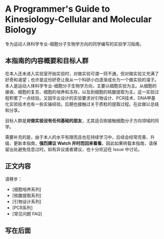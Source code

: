 
# A Programmer's Guide to Kinesiology-Cellular and Molecular Biology
专为运动人体科学专业-细胞分子生物学方向的同学编写的实验学习指南。

## 本指南的内容概要和目标人群

在本人还未进入实验室开始实验时，对做实验可谓一窍不通，但对做实验又充满了好奇和渴望；也许是这份好奇让我从一个科研小白逐渐成长为一个做实验的溜子。本人是运动人体科学专业-细胞分子生物学方向，主要以细胞实验为主。从细胞的接收、细胞的复苏、细胞的培养和冻存，以及到细胞的核酸提取为主，这一实验过程积累了一点经验。又因毕业设计的实验要求对引物设计、PCR技术、DNA甲基化实验技术也有一些实操经验。后期也接触过关于质粒的提取过程。在此做以总结和分享。

目标人群是**对做实验没有任何基础的朋友**，尤其适合刚接触细胞分子方向领域的同学。

需要补充的是，由于本人的水平有限而且也在持续学习中，后续会经常完善、升级、更新本指南，**强烈建议 Watch 并时而回来看看**。因此如果转载本指南，请保留出处避免信息过时。如有异议或者建议，也十分欢迎在 Issue 中讨论。

## 正文内容

请移步：

- [细胞培养系列]
- [核酸提取系列]
- [引物设计系列]
- [PCR系列]
- [常见问题 FAQ]

## 写在后面




